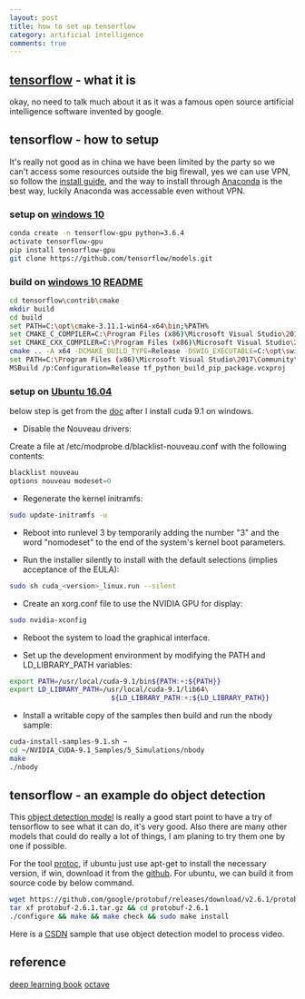 ```yaml
---
layout: post
title: how to set up tensorflow
category: artificial intelligence
comments: true
---
```


## [tensorflow](https://github.com/tensorflow) - what it is

okay, no need to talk much about it as it was a famous open source artificial intelligence software invented by google.

## tensorflow - how to setup

It's really not good as in china we have been limited by the party so we can't access some resources outside the big firewall, yes we can use VPN, so follow the [install guide](http://wiki.jikexueyuan.com/project/tensorflow-zh/get_started/os_setup.html), and the way to install through [Anaconda](https://www.anaconda.com/) is the best way, luckily Anaconda was accessable even without VPN.

### setup on [windows 10](http://blog.nitishmutha.com/tensorflow/2017/01/22/TensorFlow-with-gpu-for-windows.html)

```sh
conda create -n tensorflow-gpu python=3.6.4
activate tensorflow-gpu
pip install tensorflow-gpu
git clone https://github.com/tensorflow/models.git
```

### build on [windows 10](https://medium.com/@vina.wt.chang/build-tensorflow-from-source-with-cmake-on-windows-c47ffb8e1bf7) [README](https://github.com/tensorflow/tensorflow/blob/master/tensorflow/contrib/cmake/README.md)

```sh
cd tensorflow\contrib\cmake
mkdir build
cd build
set PATH=C:\opt\cmake-3.11.1-win64-x64\bin;%PATH%
set CMAKE_C_COMPILER=C:\Program Files (x86)\Microsoft Visual Studio\2017\Community\VC\Tools\MSVC\14.13.26128\bin\Hostx64\x64\cl.exe
set CMAKE_CXX_COMPILER=C:\Program Files (x86)\Microsoft Visual Studio\2017\Community\VC\Tools\MSVC\14.13.26128\bin\Hostx64\x64\cl.exe
cmake .. -A x64 -DCMAKE_BUILD_TYPE=Release -DSWIG_EXECUTABLE=C:\opt\swigwin-3.0.12\swig.exe -DPYTHON_EXECUTABLE=C:/Anaconda3/envs/tensorflow-gpu/python.exe -DPYTHON_LIBRARIES=C:/Anaconda3/envs/tensorflow-gpu/libs/python36.lib -DPYTHON_INCLUDE_DIRS=C:/Anaconda3/envs/tensorflow-gpu/include -Dtensorflow_WIN_CPU_SIMD_OPTIONS=/arch:AVX2 -Dtensorflow_ENABLE_GPU=ON -DCUDNN_HOME="C:\Program Files\NVIDIA GPU Computing Toolkit\CUDA\v9.1"
set PATH=C:\Program Files (x86)\Microsoft Visual Studio\2017\Community\MSBuild\15.0\Bin;%PATH%
MSBuild /p:Configuration=Release tf_python_build_pip_package.vcxproj
```

### setup on [Ubuntu 16.04](https://www.linkedin.com/pulse/installing-nvidia-cuda-80-ubuntu-1604-linux-gpu-new-victor)

below step is get from the [doc](file:///C:/Program%20Files/NVIDIA%20GPU%20Computing%20Toolkit/CUDA/v9.1/doc/html/cuda-quick-start-guide/index.html#ubuntu-x86_64) after I install cuda 9.1 on windows.

* Disable the Nouveau drivers:

Create a file at /etc/modprobe.d/blacklist-nouveau.conf with the following contents:

```c 
blacklist nouveau
options nouveau modeset=0
```

* Regenerate the kernel initramfs:

```sh
sudo update-initramfs -u
```

* Reboot into runlevel 3 by temporarily adding the number "3" and the word "nomodeset" to the end of the system's kernel boot parameters.

* Run the installer silently to install with the default selections (implies acceptance of the EULA):

```sh
sudo sh cuda_<version>_linux.run --silent
```

* Create an xorg.conf file to use the NVIDIA GPU for display:

```sh
sudo nvidia-xconfig
```

* Reboot the system to load the graphical interface.

* Set up the development environment by modifying the PATH and LD_LIBRARY_PATH variables:

```sh
export PATH=/usr/local/cuda-9.1/bin${PATH:+:${PATH}}
export LD_LIBRARY_PATH=/usr/local/cuda-9.1/lib64\
                         ${LD_LIBRARY_PATH:+:${LD_LIBRARY_PATH}}
```

* Install a writable copy of the samples then build and run the nbody sample:

```sh
cuda-install-samples-9.1.sh ~
cd ~/NVIDIA_CUDA-9.1_Samples/5_Simulations/nbody
make
./nbody
```

## tensorflow - an example do object detection

This [object detection model](https://github.com/tensorflow/models/tree/master/research/object_detection) is really a good start point to have a try of tensorflow to see what it can do, it's very good. Also there are many other models that could do really a lot of things, I am planing to try them one by one if possible.

For the tool [protoc](https://github.com/google/protobuf), if ubuntu just use apt-get to install the necessary version, if win, download it from the [github](https://github.com/google/protobuf/releases/tag/v2.6.1). For ubuntu, we can build it from source code by below command.

```sh
wget https://github.com/google/protobuf/releases/download/v2.6.1/protobuf-2.6.1.tar.gz
tar xf protobuf-2.6.1.tar.gz && cd protobuf-2.6.1
./configure && make && make check && sudo make install
```

Here is a [CSDN](http://m.blog.csdn.net/xiaoxiao123jun/article/details/76605928) sample that use object detection model to process video.

## reference

[deep learning book](http://www.deeplearningbook.org/)
[octave](https://www.gnu.org/software/octave/)

